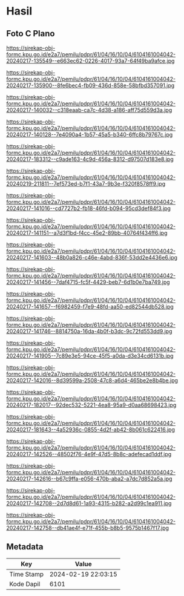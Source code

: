 # Hasil

## Foto C Plano

https://sirekap-obj-formc.kpu.go.id/e2a7/pemilu/pdpr/61/04/16/10/04/6104161004042-20240217-135549--e663ec62-0226-4017-93a7-64f49ba9afce.jpg

https://sirekap-obj-formc.kpu.go.id/e2a7/pemilu/pdpr/61/04/16/10/04/6104161004042-20240217-135900--8fe6bec4-fb09-436d-858e-58bfbd357091.jpg

https://sirekap-obj-formc.kpu.go.id/e2a7/pemilu/pdpr/61/04/16/10/04/6104161004042-20240217-140032--c318eaab-ca7c-4d38-a186-aff75d559d3a.jpg

https://sirekap-obj-formc.kpu.go.id/e2a7/pemilu/pdpr/61/04/16/10/04/6104161004042-20240217-140128--7e4090a4-1b57-45a5-b340-6ffc8b79767c.jpg

https://sirekap-obj-formc.kpu.go.id/e2a7/pemilu/pdpr/61/04/16/10/04/6104161004042-20240217-183312--c9ade163-4c9d-456a-8312-d97507d183e8.jpg

https://sirekap-obj-formc.kpu.go.id/e2a7/pemilu/pdpr/61/04/16/10/04/6104161004042-20240219-211811--7ef573ed-b7f1-43a7-9b3e-f320f8578ff9.jpg

https://sirekap-obj-formc.kpu.go.id/e2a7/pemilu/pdpr/61/04/16/10/04/6104161004042-20240217-141016--cd7727b2-fb18-46fd-b094-95cd3def84f3.jpg

https://sirekap-obj-formc.kpu.go.id/e2a7/pemilu/pdpr/61/04/16/10/04/6104161004042-20240217-141151--a7d3f1bd-f4cc-45e2-89bb-40764f434ff6.jpg

https://sirekap-obj-formc.kpu.go.id/e2a7/pemilu/pdpr/61/04/16/10/04/6104161004042-20240217-141603--48b0a826-c46e-4abd-836f-53dd2e4436e6.jpg

https://sirekap-obj-formc.kpu.go.id/e2a7/pemilu/pdpr/61/04/16/10/04/6104161004042-20240217-141456--7daf4715-fc5f-4429-beb7-6d1b0e7ba749.jpg

https://sirekap-obj-formc.kpu.go.id/e2a7/pemilu/pdpr/61/04/16/10/04/6104161004042-20240217-141657--f6982459-f7e9-48fd-aa50-ed82544db528.jpg

https://sirekap-obj-formc.kpu.go.id/e2a7/pemilu/pdpr/61/04/16/10/04/6104161004042-20240217-141746--8814750a-16da-4b0f-b3dc-9c72fd553dd9.jpg

https://sirekap-obj-formc.kpu.go.id/e2a7/pemilu/pdpr/61/04/16/10/04/6104161004042-20240217-141905--7c89e3e5-94ce-45f5-a0da-d3e34cd6131b.jpg

https://sirekap-obj-formc.kpu.go.id/e2a7/pemilu/pdpr/61/04/16/10/04/6104161004042-20240217-142016--8d39599a-2508-47c8-a6d4-465be2e8b4be.jpg

https://sirekap-obj-formc.kpu.go.id/e2a7/pemilu/pdpr/61/04/16/10/04/6104161004042-20240217-182017--92dec532-5221-4ea8-95a9-d0aa68698423.jpg

https://sirekap-obj-formc.kpu.go.id/e2a7/pemilu/pdpr/61/04/16/10/04/6104161004042-20240217-181643--4a52936c-0855-4d2f-ab42-8b061c622416.jpg

https://sirekap-obj-formc.kpu.go.id/e2a7/pemilu/pdpr/61/04/16/10/04/6104161004042-20240217-142526--48502f76-4e9f-47d5-8b8c-adefecad1ddf.jpg

https://sirekap-obj-formc.kpu.go.id/e2a7/pemilu/pdpr/61/04/16/10/04/6104161004042-20240217-142616--b67c9ffa-e056-470b-aba2-a7dc7d852a5a.jpg

https://sirekap-obj-formc.kpu.go.id/e2a7/pemilu/pdpr/61/04/16/10/04/6104161004042-20240217-142708--2d7d8d61-1a93-4315-b282-a2d99c1ea911.jpg

https://sirekap-obj-formc.kpu.go.id/e2a7/pemilu/pdpr/61/04/16/10/04/6104161004042-20240217-142758--db41ae4f-e71f-455b-b8b5-9575b1467f17.jpg


## Metadata

| Key        | Value               |
| ---------- | ------------------- |
| Time Stamp | 2024-02-19 22:03:15 |
| Kode Dapil | 6101                |



